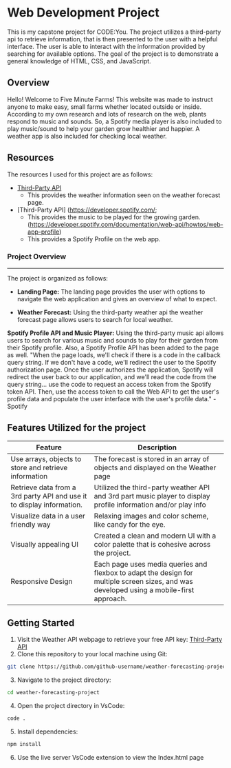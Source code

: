 # Web Development Project
This is my capstone project for CODE:You. The project utilizes a third-party api to retrieve information, that is then presented to the user with a helpful interface. 
The user is able to interact with the information provided by searching for available options. 
The goal of the project is to demonstrate a general knowledge of HTML, CSS, and JavaScript.

## Overview
 Hello! Welcome to Five Minute Farms! This website was made to instruct anyone to make easy, small farms whether located outside or inside. According to my own research and lots of research on the web, plants respond to music and sounds. So, a Spotify media player is also included to play music/sound to help your garden grow healthier and happier. A weather app is also included for checking local weather.

## Resources
The resources I used for this project are as follows:
- [Third-Party API](https://www.weatherapi.com)
    - This provides the weather information seen on the weather forecast page.
- [Third-Party API] (https://developer.spotify.com/; 
    - This provides the music to be played for the growing garden.
        (https://developer.spotify.com/documentation/web-api/howtos/web-app-profile)
    - This provides a Spotify Profile on the web app.


### Project Overview
---

The project is organized as follows:

- **Landing Page:** The landing page provides the user with options to navigate the web application and gives an overview of what to expect.

- **Weather Forecast:** Using the third-party weather api the weather forecast page allows users to search for local weather. 

**Spotify Profile API and Music Player:** Using the third-party music api allows users to search for various music and sounds to play for their garden from their Spotify profile. Also, a Spotify Profile API has been added to the page as well. "When the page loads, we'll check if there is a code in the callback query string. If we don't have a code, we'll redirect the user to the Spotify authorization page. Once the user authorizes the application, Spotify will redirect the user back to our application, and we'll read the code from the query string... use the code to request an access token from the Spotify token API. Then, use the access token to call the Web API to get the user's profile data and populate the user interface with the user's profile data." -Spotify

## Features Utilized for the project

  | Feature        | Description                           |
  |----------------|---------------------------------------|
  | Use arrays, objects to store and retrieve information| The forecast is stored in an array of objects and displayed on the Weather page| The Spotify Profile lets users login and retrieve data from Spotify music app. 
  | Retrieve data from a 3rd party API and use it to display information. | Utilized the third-party weather API and 3rd part music player to display profile information and/or play info|
  | Visualize data in a user friendly way | Relaxing images and color scheme, like candy for the eye. |
  | Visually appealing UI      | Created a clean and modern UI with a color palette that is cohesive across the project. |
  | Responsive Design | Each page uses media queries and flexbox to adapt the design for multiple screen sizes, and was developed using a mobile-first approach. |

## Getting Started
1. Visit the Weather API webpage to retrieve your free API key: [Third-Party API](https://www.weatherapi.com)
2. Clone this repository to your local machine using Git:

```bash
git clone https://github.com/github-username/weather-forecasting-project.git
```
3. Navigate to the project directory:
```bash
cd weather-forecasting-project
```
4. Open the project directory in VsCode:
```bash
code .
```
5. Install dependencies:
```bash
npm install
```
6. Use the live server VsCode extension to view the Index.html page








